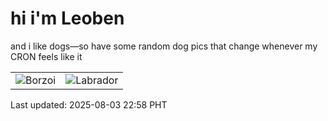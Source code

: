 # hi i'm Leoben

and i like dogs—so have some random dog pics that change whenever my CRON feels like it

|  |  |
|--------|----------|
| ![Borzoi](https://random-dog-vercel.vercel.app/api/random-borzoi?v=1754233094) | ![Labrador](https://random-dog-vercel.vercel.app/api/random-labrador?v=1754233094) |

Last updated: 2025-08-03 22:58 PHT
